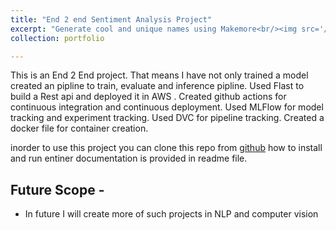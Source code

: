```yaml
---
title: "End 2 end Sentiment Analysis Project"
excerpt: "Generate cool and unique names using Makemore<br/><img src='/images/500x300.png'>"
collection: portfolio

---
```

This is an End 2 End project. That means I have not only trained a model created an pipline to train, evaluate and inference pipline. Used Flast to build a Rest api and deployed it in AWS . Created github actions for continuous integration and continuous deployment. Used MLFlow for model tracking and experiment tracking. Used DVC for pipeline tracking. Created a docker file for container creation. 

inorder to use this project you can clone this repo from [github](https://github.com/Abhisekh97/Sentiment-Analysis)
how to install and run entiner documentation is provided in readme file.
## Future Scope -
- In future I will create more of such projects in NLP and computer vision

